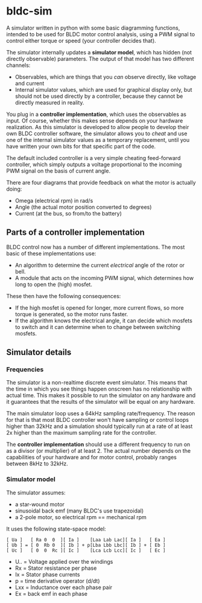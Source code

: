 # bldc-sim

A simulator written in python with some basic diagramming functions, intended
to be used for BLDC motor control analysis, using a PWM signal to control either
torque or speed (your controller decides that). 

The simulator internally updates a **simulator model**, which has hidden 
(not directly observable) parameters. The output of that model has two
different channels: 
- Observables, which are things that you *can* observe directly, like voltage and current
- Internal simulator values, which are used for graphical display only, but should not be used
  directly by a controller, because they cannot be directly measured in reality.

You plug in a **controller implementation**, which uses the observables as input. Of course,
whether this makes sense depends on your hardware realization. As this simulator is
developed to allow people to develop their own BLDC controller software, the simulator
allows you to *cheat* and use one of the internal simulator values as a temporary replacement,
until you have written your own bits for that specific part of the code.

The default included controller is a very simple cheating feed-forward controller, which 
simply outputs a voltage proportional to the incoming PWM signal on the basis of current angle.

There are four diagrams that provide feedback on what the motor is actually doing:
- Omega (electrical rpm) in rad/s
- Angle (the actual motor position converted to degrees)
- Current (at the bus, so from/to the battery)

## Parts of a controller implementation

BLDC control now has a number of different implementations. The most basic of these implementations use:
- An algorithm to determine the current *electrical* angle of the rotor or bell.
- A module that acts on the incoming PWM signal, which determines how long to open the (high) mosfet.

These then have the following consequences:

* If the high mosfet is opened for longer, more current flows, so more torque is generated, so the motor runs faster.
* If the algorithm knows the electrical angle, it can decide which mosfets to switch and it can determine when
  to change between switching mosfets.

## Simulator details

### Frequencies

The simulator is a non-realtime discrete event simulator. This means that the time in which you see things happen
onscreen has no relationship with actual time. This makes it possible to run the simulator on any hardware and
it guarantees that the results of the simulator will be equal on any hardware.

The main simulator loop uses a 64kHz sampling rate/frequency. The reason for that is that most BLDC controller
won't have sampling or control loops higher than 32kHz and a simulation should typically run at a rate of at least
2x higher than the maximum sampling rate for the controller.

The **controller implementation** should use a different frequency to run on as a divisor (or multiplier) of at least 2.
The actual number depends on the capabilities of your hardware and for motor control, probably ranges between 8kHz to 32kHz.

### Simulator model

The simulator assumes:
- a star-wound motor
- sinusoidal back emf (many BLDC's use trapezoidal)
- a 2-pole motor, so electrical rpm == mechanical rpm

It uses the following state-space model:

```
[ Ua ]   [ Ra 0  0  ][ Ia ]    [Laa Lab Lac][ Ia ]   [ Ea ]
[ Ub ] = [ 0  Rb 0  ][ Ib ] + p[Lba Lbb Lbc][ Ib ] + [ Eb ]
[ Uc ]   [ 0  0  Rc ][ Ic ]    [Lca Lcb Lcc][ Ic ]   [ Ec ]
```

- U.. = Voltage applied over the windings
- Rx = Stator resistance per phase
- Ix = Stator phase currents
- p = time derivative operator (d/dt)
- Lxx = Inductance over each phase pair
- Ex = back emf in each phase


